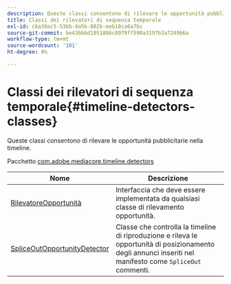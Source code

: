 ```yaml
---
description: Queste classi consentono di rilevare le opportunità pubblicitarie nella timeline.
title: Classi dei rilevatori di sequenza temporale
exl-id: c6a39ac5-53bb-4a5b-802b-eeb18ca6a7bc
source-git-commit: be43bbbd1051886c8979ff590a3197b2a7249b6a
workflow-type: tm+mt
source-wordcount: '101'
ht-degree: 0%

---
```


# Classi dei rilevatori di sequenza temporale{#timeline-detectors-classes}

Queste classi consentono di rilevare le opportunità pubblicitarie nella timeline.

Pacchetto [com.adobe.mediacore.timeline.detectors](https://help.adobe.com/en_US/primetime/api/psdk/asdoc-dhls_1.4/com/adobe/mediacore/timeline/detectors/package-detail.html)

| Nome | Descrizione |
|---|---|
| [RilevatoreOpportunità](https://help.adobe.com/en_US/primetime/api/psdk/asdoc-dhls_1.4/com/adobe/mediacore/timeline/detectors/OpportunityDetector.html) | Interfaccia che deve essere implementata da qualsiasi classe di rilevamento opportunità. |
| [SpliceOutOpportunityDetector](https://help.adobe.com/en_US/primetime/api/psdk/asdoc-dhls_1.4/com/adobe/mediacore/timeline/detectors/SpliceOutOpportunityDetector.html) | Classe che controlla la timeline di riproduzione e rileva le opportunità di posizionamento degli annunci inseriti nel manifesto come `SpliceOut` commenti. |
